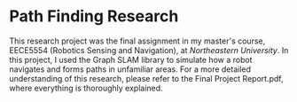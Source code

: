 ﻿# Path Finding Research

This research project was the final assignment in my master's course, EECE5554 (Robotics Sensing and Navigation), at *Northeastern University*. In this project, I used the Graph SLAM library to simulate how a robot navigates and forms paths in unfamiliar areas. For a more detailed understanding of this research, please refer to the Final Project Report.pdf, where everything is thoroughly explained.
